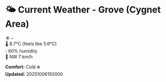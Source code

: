 # 🌤️ Current Weather - Grove (Cygnet Area)

☀️ **-**  
🌡️ 8.7°C (feels like 5.6°C)  
💧 60% humidity  
💨 NW 7 km/h  

**Comfort:** Cold ❄️  
**Updated:** 20251006150000
